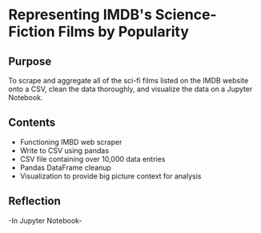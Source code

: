 # Representing IMDB's Science-Fiction Films by Popularity

## Purpose
To scrape and aggregate all of the sci-fi films listed on the IMDB website onto a CSV,
clean the data thoroughly, and visualize the data on a Jupyter Notebook.

## Contents
- Functioning IMBD web scraper
- Write to CSV using pandas
- CSV file containing over 10,000 data entries
- Pandas DataFrame cleanup
- Visualization to provide big picture context for analysis

## Reflection
-In Jupyter Notebook-
